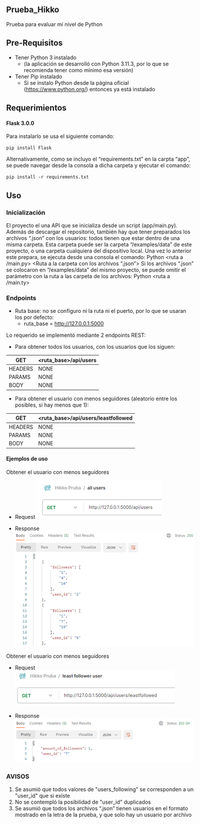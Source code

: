 ## Prueba_Hikko
Prueba para evaluar mi nivel de Python

## Pre-Requisitos
- Tener Python 3 instalado 
    - (la aplicación se desarrolló con Python 3.11.3, por lo que se recomienda tener como mínimo esa versión)
- Tener Pip instalado 
    - Si se instalo Python desde la página oficial (https://www.python.org/) entonces ya está instalado

## Requerimientos
#### Flask 3.0.0
Para instalarlo se usa el siguiente comando:
```
pip install Flask
```
Alternativamente, como se incluyo el “requirements.txt” en la carpta “app”, se puede navegar desde la consola a dicha carpeta y ejecutar el comando:
```
pip install -r requirements.txt
```

## Uso
### Inicialización 
El proyecto el una API que se inicializa desde un script (app/main.py). 
Además de descargar el repositorio, también hay que tener preparados los archivos “.json” con los usuarios: todos tienen que estar dentro de una misma carpeta. Esta carpeta puede ser la carpeta “/examples/data” de este proyecto, o una carpeta cualquiera del dispositivo local.
Una vez lo anterior este prepara, se ejecuta desde una consola el comando:
Python <ruta a /main.py> <Ruta a la carpeta con los archivos “.json”>
Si los archivos “.json” se colocaron en “/examples/data” del mismo proyecto, se puede omitir el parámetro con la ruta a las carpeta de los archivos:
Python <ruta a /main.ty>

### Endpoints
- Ruta base: no se configuro ni la ruta ni el puerto, por lo que se usaran los por defecto:
    - ruta_base = http://127.0.0.1:5000

Lo requerido se implementó mediante 2 endpoints REST:

- Para obtener todos los usuarios, con los usuarios que los siguen:

| GET | <ruta_base>/api/users |
| ----------- | ----------- |
| HEADERS | NONE |
| PARAMS | NONE |
| BODY | NONE |

- Para obtener el usuario con menos seguidores (aleatorio entre los posibles, si hay menos que 1):

| GET | <ruta_base>/api/users/leastfollowed |
| ----------- | ----------- |
| HEADERS | NONE |
| PARAMS | NONE |
| BODY | NONE |


#### Ejemplos de uso

Obtener el usuario con menos seguidores
- Request
![get_all_users_request](documentation/get_all_users_request.PNG)

- Response
![get_all_users_response](/documentation/get_all_users_response.PNG)

Obtener el usuario con menos seguidores
- Request
![get_least_followed_user_request](/documentation/get_least_followed_user_request.PNG)

- Response
![get_least_followed_user_response](/documentation/get_least_followed_user_response.PNG)


### AVISOS
1. Se asumió que todos valores de "users_following" se corresponden a un "user_id" que si existe
2. No se contempló la posibilidad de "user_id" duplicados
3. Se asumió que todos los archivos “.json” tienen usuarios en el formato mostrado en la letra de la prueba, y que solo hay un usuario por archivo
